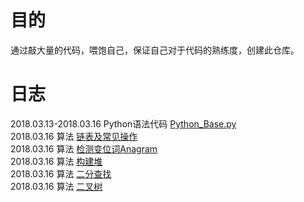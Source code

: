 # 目的
通过敲大量的代码，喂饱自己，保证自己对于代码的熟练度，创建此仓库。  
# 日志
2018.03.13-2018.03.16  Python语法代码 [Python_Base.py](https://github.com/tianbaoo/Python_practice/blob/master/Python_Base.py)  
2018.03.16             算法 [链表及常见操作](https://github.com/tianbaoo/Python_practice/blob/master/Algorithm/List.py)  
2018.03.16             算法 [检测变位词Anagram](https://github.com/tianbaoo/Python_practice/blob/master/Algorithm/AnagramDetection.py)  
2018.03.16             算法 [构建堆](https://github.com/tianbaoo/Python_practice/blob/master/Algorithm/BinaryHeap.py)  
2018.03.16             算法 [二分查找](https://github.com/tianbaoo/Python_practice/blob/master/Algorithm/BinarySearch.py)  
2018.03.16             算法 [二叉树](https://github.com/tianbaoo/Python_practice/blob/master/Algorithm/BinaryTree.py)  